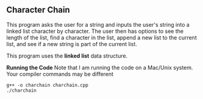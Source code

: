 ## Character Chain

This program asks the user for a string and inputs the user's string into a linked list character by character. 
The user then has options to see the length of the list, find a character in the list, append a new list
to the current list, and see if a new string is part of the current list.

This program uses the **linked list** data structure.

**Running the Code**
Note that I am running the code on a Mac/Unix system. Your compiler commands may be different
```
g++ -o charchain charchain.cpp
./charchain

```
